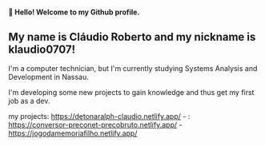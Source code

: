 #### 👋 Hello! Welcome to my Github profile.
## My name is Cláudio Roberto and my nickname is klaudio0707!

I'm a computer technician, but I'm currently studying Systems Analysis and Development in Nassau.

I'm developing some new projects to gain knowledge and thus get my first job as a dev.

my projects:
https://detonaralph-claudio.netlify.app/ - <!--Game Detona Ralph -->: <Br>
https://conversor-preconet-precobruto.netlify.app/ - <!-- commercial tax converter -->
https://jogodamemoriafilho.netlify.app/ <!-- Game Memória -->

          
          

<!--

-->
